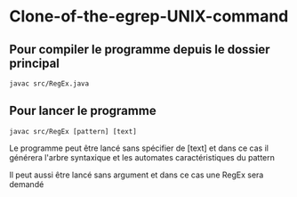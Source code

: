 # Clone-of-the-egrep-UNIX-command
## Pour compiler le programme depuis le dossier principal
```
javac src/RegEx.java
```
## Pour lancer le programme
```
javac src/RegEx [pattern] [text]
```
Le programme peut être lancé sans spécifier de [text] et dans ce cas il générera l'arbre syntaxique et les automates caractéristiques du pattern


Il peut aussi être lancé sans argument et dans ce cas une RegEx sera demandé

## 

